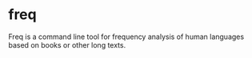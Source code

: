# freq
Freq is a command line tool for frequency analysis of human languages based on books or other long texts.
